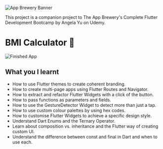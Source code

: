 ![App Brewery Banner](https://github.com/londonappbrewery/Images/blob/master/AppBreweryBanner.png)

This project is a companion project to The App Brewery's Complete Flutter Development Bootcamp by Angela Yu on Udemy.

# BMI Calculator 💪

![Finished App](https://github.com/londonappbrewery/Images/blob/master/bmi-calc-demo.gif)

## What you I learnt

- How to use Flutter themes to create coherent branding. 
- How to create multi-page apps using Flutter Routes and Navigator.
- How to extract and refactor Flutter Widgets with a click of the button. 
- How to pass functions as parameters and fields.
- How to use the GestureDetector Widget to detect more than just a tap.
- How to use custom colour palettes by using hex codes.
- How to customise Flutter Widgets to achieve a specific design style.
- Understand Dart Enums and the Ternary Operator.
- Learn about composition vs. inheritance and the Flutter way of creating custom UI.
- Understand the difference between const and final in Dart and when to use each.

